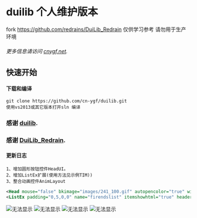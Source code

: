 # duilib 个人维护版本

fork https://github.com/redrains/DuiLib_Redrain
仅供学习参考 请勿用于生产环境

###### 更多信息请访问 [cnygf.net](http://www.cnygf.net).

## 快速开始
#### 下载和编译
    git clone https://github.com/cn-ygf/duilib.git
    使用vs2013或其它版本打开sln 编译


### 感谢 [duilib](http://github.com/duilib/duilib).
### 感谢 [DuiLib_Redrain](https://github.com/redrains/DuiLib_Redrain).

#### 更新日志
    1、增加圆形按钮控件HeadUI。
    2、增加ListEx扩展(使用方法见示例TIM))
    3、整合动画控件AnimLayout
```xml
<Head mouse="false" bkimage="images/241_100.gif" autopencolor="true" width="80" height="80" />
<ListEx padding="0,5,0,0" name="firendslist" itemshowhtml="true" header="hidden" itemhotbkcolor="FFEBEBEC" itemselectedbkcolor="FFEBEBEC" />
```

![无法显示](https://github.com/cn-ygf/TIM/raw/master/1.png)
![无法显示](https://github.com/cn-ygf/TIM/raw/master/2.png)
![无法显示](https://github.com/cn-ygf/TIM/raw/master/3.png)
![无法显示](https://github.com/cn-ygf/TIM/raw/master/4.png)